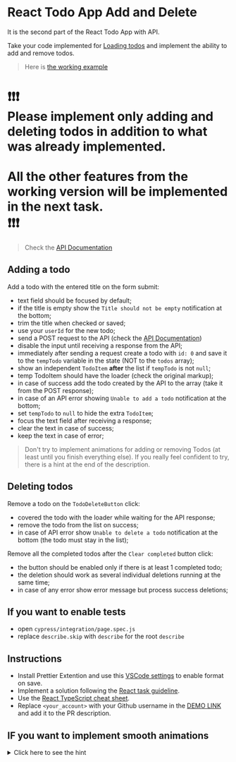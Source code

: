 # React Todo App Add and Delete

It is the second part of the React Todo App with API.

Take your code implemented for [Loading todos](https://github.com/mate-academy/react_todo-app-loading-todos)
and implement the ability to add and remove todos.

> Here is [the working example](https://mate-academy.github.io/react_todo-app-with-api/)

# ❗️❗️❗️</br>Please implement only adding and deleting todos in addition to what was already implemented.<br><br>All the other features from the working version will be implemented in the next task.</br>❗️❗️❗️

> Check the [API Documentation](https://mate-academy.github.io/fe-students-api/)

## Adding a todo

Add a todo with the entered title on the form submit:

- text field should be focused by default;
- if the title is empty show the `Title should not be empty` notification at the bottom;
- trim the title when checked or saved;
- use your `userId` for the new todo;
- send a POST request to the API (check the [API Documentation](https://mate-academy.github.io/fe-students-api/))
- disable the input until receiving a response from the API;
- immediately after sending a request create a todo with `id: 0` and save it to the `tempTodo` variable in the state (NOT to the `todos` array);
- show an independent `TodoItem` **after** the list if `tempTodo` is not `null`;
- temp TodoItem should have the loader (check the original markup);
- in case of success add the todo created by the API to the array (take it from the POST response);
- in case of an API error showing `Unable to add a todo` notification at the bottom;
- set `tempTodo` to `null` to hide the extra `TodoItem`;
- focus the text field after receiving a response;
- clear the text in case of success;
- keep the text in case of error;

> Don't try to implement animations for adding or removing Todos (at least until you finish everything else).
> If you really feel confident to try, there is a hint at the end of the description.

## Deleting todos

Remove a todo on the `TodoDeleteButton` click:

- covered the todo with the loader while waiting for the API response;
- remove the todo from the list on success;
- in case of API error show `Unable to delete a todo` notification at the bottom (the todo must stay in the list);

Remove all the completed todos after the `Clear completed` button click:

- the button should be enabled only if there is at least 1 completed todo;
- the deletion should work as several individual deletions running at the same time;
- in case of any error show error message but process success deletions;

## If you want to enable tests

- open `cypress/integration/page.spec.js`
- replace `describe.skip` with `describe` for the root `describe`

## Instructions

- Install Prettier Extention and use this [VSCode settings](https://mate-academy.github.io/fe-program/tools/vscode/settings.json) to enable format on save.
- Implement a solution following the [React task guideline](https://github.com/mate-academy/react_task-guideline#react-tasks-guideline).
- Use the [React TypeScript cheat sheet](https://mate-academy.github.io/fe-program/js/extra/react-typescript).
- Replace `<your_account>` with your Github username in the [DEMO LINK](https://<your_account>.github.io/react_todo-app-add-and-delete/) and add it to the PR description.

## IF you want to implement smooth animations

<details>
  <summary>Click here to see the hint</summary>

Use [React Transition Group](https://reactcommunity.org/react-transition-group/transition-group)

```tsx
<section className="todoapp__main" data-cy="TodoList">
  <TransitionGroup>
    {visibleTodos.map(todo => (
      <CSSTransition key={todo.id} timeout={300} classNames="item">
        <TodoItem
          todo={todo}
          isProcessed={processings.includes(todo.id)}
          onDelete={() => deleteTodo(todo.id)}
          onUpdate={updateTodo}
        />
      </CSSTransition>
    ))}

    {creating && (
      <CSSTransition key={0} timeout={300} classNames="temp-item">
        <TodoItem
          todo={{
            id: Math.random(),
            title,
            completed: false,
            userId: user.id,
          }}
          isProcessed
        />
      </CSSTransition>
    )}
  </TransitionGroup>
</section>
```

Here are the styles used in this example

```css
.item-enter {
  max-height: 0;
}

.item-enter-active {
  overflow: hidden;
  max-height: 58px;
  transition: max-height 0.3s ease-in-out;
}

.item-exit {
  max-height: 58px;
}

.item-exit-active {
  overflow: hidden;
  max-height: 0;
  transition: max-height 0.3s ease-in-out;
}

.temp-item-enter {
  max-height: 0;
}

.temp-item-enter-active {
  overflow: hidden;
  max-height: 58px;
  transition: max-height 0.3s ease-in-out;
}

.temp-item-exit {
  max-height: 58px;
}

.temp-item-exit-active {
  transform: translateY(-58px);
  max-height: 0;
  opacity: 0;
  transition: 0.3s ease-in-out;
  transition-property: opacity, max-height, transform;
}

.has-error .temp-item-exit-active {
  transform: translateY(0);
  overflow: hidden;
}
```

</details>
